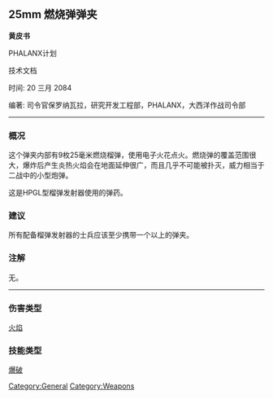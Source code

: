 ## 25mm 燃烧弹弹夹

**黄皮书**

PHALANX计划

技术文档

时间: 20 三月 2084

编著: 司令官保罗纳瓦拉，研究开发工程部，PHALANX，大西洋作战司令部

------------------------------------------------------------------------

### 概况

这个弹夹内部有9枚25毫米燃烧榴弹，使用电子火花点火。燃烧弹的覆盖范围很大，爆炸后产生炎热火焰会在地面延伸很广，而且几乎不可能被扑灭，威力相当于二战中的小型炮弹。

这是HPGL型榴弹发射器使用的弹药。

### 建议

所有配备榴弹发射器的士兵应该至少携带一个以上的弹夹。

### 注解

无。

------------------------------------------------------------------------

### 伤害类型

[火焰](伤害#火焰 "wikilink")

### 技能类型

[爆破](技能#爆破 "wikilink")

[Category:General](Category:General "wikilink")
[Category:Weapons](Category:Weapons "wikilink")
